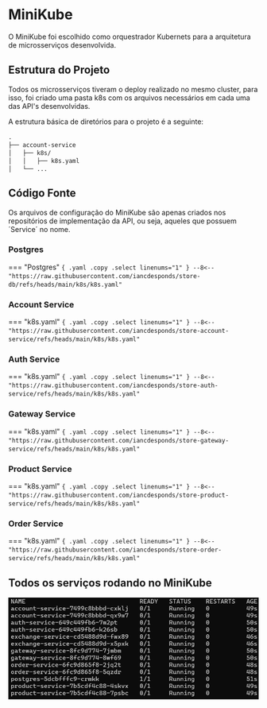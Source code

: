 # MiniKube

O MiniKube foi escolhido como orquestrador Kubernets para a arquitetura de microsserviços desenvolvida. 

## Estrutura do Projeto

Todos os microsserviços tiveram o deploy realizado no mesmo cluster, para isso, foi criado uma pasta k8s com os arquivos necessários em cada uma das API's desenvolvidas. 

A estrutura básica de diretórios para o projeto é a seguinte:

``` { .bash }
.
├── account-service
│   ├── k8s/
│   │   ├── k8s.yaml 
│   └── ...
```

## Código Fonte

Os arquivos de configuração do MiniKube são apenas criados nos repositórios de implementação da API, ou seja, aqueles que possuem ´Service´ no nome.

### Postgres

=== "Postgres"
    ``` { .yaml .copy .select linenums="1" }
    --8<-- "https://raw.githubusercontent.com/iancdesponds/store-db/refs/heads/main/k8s/k8s.yaml"
    ```

### Account Service

=== "k8s.yaml"
    ``` { .yaml .copy .select linenums="1" }
    --8<-- "https://raw.githubusercontent.com/iancdesponds/store-account-service/refs/heads/main/k8s/k8s.yaml"
    ```
### Auth Service

=== "k8s.yaml"
    ``` { .yaml .copy .select linenums="1" }
    --8<-- "https://raw.githubusercontent.com/iancdesponds/store-auth-service/refs/heads/main/k8s/k8s.yaml"
    ```

### Gateway Service

=== "k8s.yaml"
    ``` { .yaml .copy .select linenums="1" }
    --8<-- "https://raw.githubusercontent.com/iancdesponds/store-gateway-service/refs/heads/main/k8s/k8s.yaml"
    ```

### Product Service

=== "k8s.yaml"
    ``` { .yaml .copy .select linenums="1" }
    --8<-- "https://raw.githubusercontent.com/iancdesponds/store-product-service/refs/heads/main/k8s/k8s.yaml"
    ```

### Order Service

=== "k8s.yaml"
    ``` { .yaml .copy .select linenums="1" }
    --8<-- "https://raw.githubusercontent.com/iancdesponds/store-order-service/refs/heads/main/k8s/k8s.yaml"
    ```

## Todos os serviços rodando no MiniKube

![minikube](../img/k8s_rodando.png)